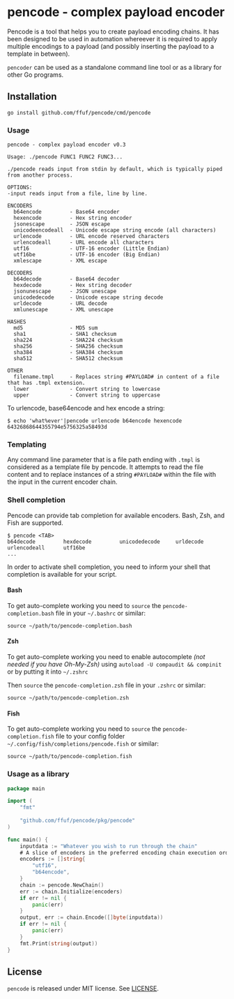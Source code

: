 # pencode - complex payload encoder

Pencode is a tool that helps you to create payload encoding chains. It has been designed to be used in automation whereever
it is required to apply multiple encodings to a payload (and possibly inserting the payload to a template in between).

`pencoder` can be used as a standalone command line tool or as a library for other Go programs.


## Installation
```
go install github.com/ffuf/pencode/cmd/pencode
```

### Usage

```
pencode - complex payload encoder v0.3

Usage: ./pencode FUNC1 FUNC2 FUNC3...

./pencode reads input from stdin by default, which is typically piped from another process.

OPTIONS:
-input reads input from a file, line by line.

ENCODERS
  b64encode         - Base64 encoder
  hexencode         - Hex string encoder
  jsonescape        - JSON escape
  unicodeencodeall  - Unicode escape string encode (all characters)
  urlencode         - URL encode reserved characters
  urlencodeall      - URL encode all characters
  utf16             - UTF-16 encoder (Little Endian)
  utf16be           - UTF-16 encoder (Big Endian)
  xmlescape         - XML escape

DECODERS
  b64decode         - Base64 decoder
  hexdecode         - Hex string decoder
  jsonunescape      - JSON unescape
  unicodedecode     - Unicode escape string decode
  urldecode         - URL decode
  xmlunescape       - XML unescape

HASHES
  md5               - MD5 sum
  sha1              - SHA1 checksum
  sha224            - SHA224 checksum
  sha256            - SHA256 checksum
  sha384            - SHA384 checksum
  sha512            - SHA512 checksum

OTHER
  filename.tmpl     - Replaces string #PAYLOAD# in content of a file that has .tmpl extension.
  lower             - Convert string to lowercase
  upper             - Convert string to uppercase

```

To urlencode, base64encode and hex encode a string:

```
$ echo 'what%ever'|pencode urlencode b64encode hexencode
64326868644355794e5756325a58493d
```

### Templating

Any command line parameter that is a file path ending with `.tmpl` is considered as a template file by
pencode. It attempts to read the file content and to replace instances of a string `#PAYLOAD#` within the file with
the input in the current encoder chain.

### Shell completion

Pencode can provide tab completion for available encoders. Bash, Zsh, and Fish are supported.

```
$ pencode <TAB>
b64decode         hexdecode         unicodedecode     urldecode         urlencodeall      utf16be
...
```

In order to activate shell completion, you need to inform your shell that completion is available for your script.

#### Bash

To get auto-complete working you need to `source` the `pencode-completion.bash` file in your `~/.bashrc` or similar:

```
source ~/path/to/pencode-completion.bash
```

#### Zsh

To get auto-complete working you need to enable autocomplete _(not needed if you have Oh-My-Zsh)_ using `autoload -U compaudit && compinit` or by putting it into `~/.zshrc`

Then `source` the `pencode-completion.zsh` file in your `.zshrc` or similar:

```
source ~/path/to/pencode-completion.zsh
```

#### Fish

To get auto-complete working you need to `source` the `pencode-completion.fish` file to your config folder `~/.config/fish/completions/pencode.fish` or similar:

```
source ~/path/to/pencode-completion.fish
```

### Usage as a library

```go
package main

import (
    "fmt"
    
    "github.com/ffuf/pencode/pkg/pencode"
)

func main() {
    inputdata := "Whatever you wish to run through the chain"
    # A slice of encoders in the preferred encoding chain execution order
    encoders := []string{
        "utf16",
        "b64encode",
    }
    chain := pencode.NewChain()
    err := chain.Initialize(encoders)
    if err != nil {
        panic(err)
    }
    output, err := chain.Encode([]byte(inputdata))
    if err != nil {
        panic(err)
    }
    fmt.Print(string(output))
}
```

## License

`pencode` is released under MIT license. See [LICENSE](https://github.com/ffuf/pencoder/blob/master/LICENSE).
